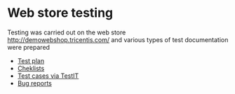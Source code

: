 # Web store testing

Testing was carried out on the web store http://demowebshop.tricentis.com/ and various types of test documentation were prepared

- [Test plan](https://docs.google.com/document/d/19l8XuhFN2tuuRbZjCvb9PXzsB92LNOFOyaYim0HlvEQ/edit?usp=sharing)
- [Cheklists](https://docs.google.com/spreadsheets/d/1vvvIETwWRFaqDzpUvHlNEmrhYhIXjQ7L/edit?usp=sharing&ouid=116283198519454590915&rtpof=true&sd=true)
- [Test cases via TestIT](https://drive.google.com/file/d/1huHp1Yc__i7kbzO-IL28JZUw-IwbyWtO/view?usp=sharing)
- [Bug reports](https://docs.google.com/spreadsheets/d/1Wf9RK4E7RvaxMYuZNodtjByLyREcTwS3hBpPGsUhkv0/edit?usp=sharing)
